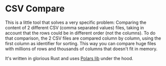 # CSV Compare
This is a little tool that solves a very specific problem: Comparing the content of 2 different CSV (comma separated values) files, taking in account that the rows could be in different order (not the columns).
To do that comparison, the 2 CSV files are compared column by column, using the first column as identifier for sorting.
This way you can compare huge files with millions of rows and thousands of columns that doesn't fit in memory.

It's written in glorious Rust and uses [Polars lib](https://www.pola.rs/) under the hood.
